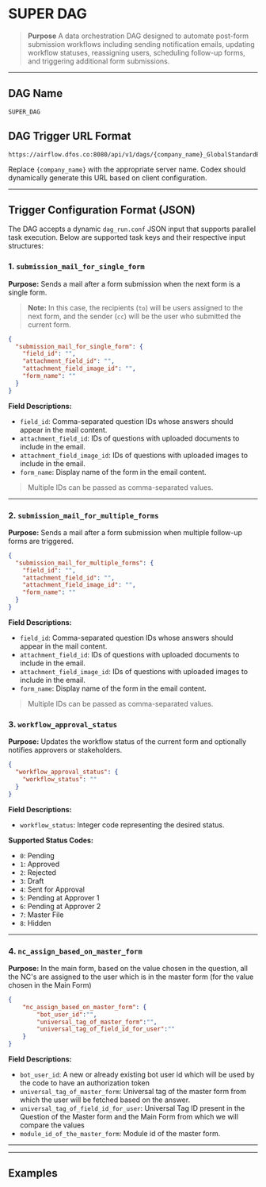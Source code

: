 # SUPER DAG

> **Purpose** &#x20;
> A data orchestration DAG designed to automate post-form submission workflows including sending notification emails, updating workflow statuses, reassigning users, scheduling follow-up forms, and triggering additional form submissions.

---

## DAG Name

`SUPER_DAG`

## DAG Trigger URL Format

```
https://airflow.dfos.co:8080/api/v1/dags/{company_name}_GlobalStandardBot_main_json_parser/dagRuns
```

Replace `{company_name}` with the appropriate server name. Codex should dynamically generate this URL based on client configuration.

---

## Trigger Configuration Format (JSON)

The DAG accepts a dynamic `dag_run.conf` JSON input that supports parallel task execution. Below are supported task keys and their respective input structures:

### 1. `submission_mail_for_single_form`

**Purpose:** Sends a mail after a form submission when the next form is a single form.

> **Note:** In this case, the recipients (`to`) will be users assigned to the next form, and the sender (`cc`) will be the user who submitted the current form.

```json
{
  "submission_mail_for_single_form": {
    "field_id": "",
    "attachment_field_id": "",
    "attachment_field_image_id": "",
    "form_name": ""
  }
}
```

**Field Descriptions:**

* `field_id`: Comma-separated question IDs whose answers should appear in the mail content.
* `attachment_field_id`: IDs of questions with uploaded documents to include in the email.
* `attachment_field_image_id`: IDs of questions with uploaded images to include in the email.
* `form_name`: Display name of the form in the email content.

> Multiple IDs can be passed as comma-separated values.

---

### 2. `submission_mail_for_multiple_forms`

**Purpose:** Sends a mail after a form submission when multiple follow-up forms are triggered.

```json
{
  "submission_mail_for_multiple_forms": {
    "field_id": "",
    "attachment_field_id": "",
    "attachment_field_image_id": "",
    "form_name": ""
  }
}
```

**Field Descriptions:**

* `field_id`: Comma-separated question IDs whose answers should appear in the mail content.
* `attachment_field_id`: IDs of questions with uploaded documents to include in the email.
* `attachment_field_image_id`: IDs of questions with uploaded images to include in the email.
* `form_name`: Display name of the form in the email content.

> Multiple IDs can be passed as comma-separated values.

### 3. `workflow_approval_status`

**Purpose:** Updates the workflow status of the current form and optionally notifies approvers or stakeholders.

```json
{
  "workflow_approval_status": {
    "workflow_status": ""
  }
}
```

**Field Descriptions:**

* `workflow_status`: Integer code representing the desired status.

**Supported Status Codes:**

* `0`: Pending
* `1`: Approved
* `2`: Rejected
* `3`: Draft
* `4`: Sent for Approval
* `5`: Pending at Approver 1
* `6`: Pending at Approver 2
* `7`: Master File
* `8`: Hidden

---

### 4. `nc_assign_based_on_master_form`

**Purpose:** In the main form, based on the value chosen in the question, all the NC's are assigned to the user which is in the master form (for the value chosen in the Main Form)

```json
{
    "nc_assign_based_on_master_form": {
	    "bot_user_id":"",
	    "universal_tag_of_master_form":"",
	    "universal_tag_of_field_id_for_user":""
    }
}
```
**Field Descriptions:**

* `bot_user_id`: A new or already existing bot user id which will be used by the code to have an authorization token
* `universal_tag_of_master_form`: Universal tag of the master form from which the user will be fetched based on the answer.
* `universal_tag_of_field_id_for_user`: Universal Tag ID present in the Question of the Master form and the Main Form from which we will compare the values
* `module_id_of_the_master_form`: Module id of the master form.

> 
---

---

## Examples


